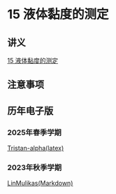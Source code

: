# 15 液体黏度的测定

## 讲义

[15 液体黏度的测定](./15.pdf)

## 注意事项


## 历年电子版

### 2025年春季学期

[Tristan-alpha(latex)](https://github.com/Tristan-alpha/Phylab-PHY104B-SUSTech/tree/main/%E6%B6%B2%E4%BD%93%E9%BB%8F%E5%BA%A6%E6%B5%8B%E5%AE%9A)

### 2023年秋季学期
[LinMulikas(Markdown)](https://github.com/LinMulikas/PHY104B-Experiments-of-Fundamental-Physics/tree/main/Lab%202%20%E6%B6%B2%E4%BD%93%E7%B2%98%E5%BA%A6%E7%9A%84%E6%B5%8B%E5%AE%9A)